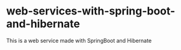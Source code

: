 # web-services-with-spring-boot-and-hibernate
This is a web service made with SpringBoot and Hibernate
